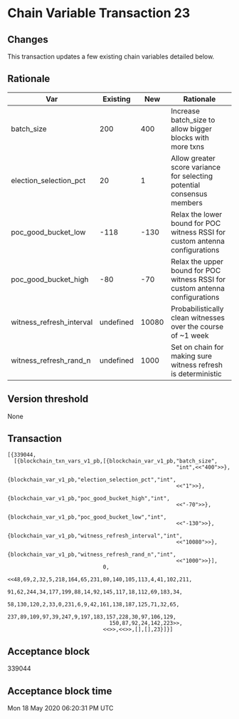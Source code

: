 # Chain Variable Transaction 23

## Changes

This transaction updates a few existing chain variables detailed below.

## Rationale

| Var                      	| Existing  	| New   	| Rationale                                                                    	|
|--------------------------	|-----------	|-------	|------------------------------------------------------------------------------	|
| batch_size               	| 200       	| 400   	| Increase batch_size to allow bigger blocks with more txns                    	|
| election_selection_pct   	| 20        	| 1     	| Allow greater score variance for selecting potential consensus members       	|
| poc_good_bucket_low     	| -118      	| -130  	| Relax the lower bound for POC witness RSSI for custom antenna configurations 	|
| poc_good_bucket_high    	| -80        	| -70   	| Relax the upper bound for POC witness RSSI for custom antenna configurations 	|
| witness_refresh_interval 	| undefined 	| 10080 	| Probabilistically clean witnesses over the course of ~1 week                 	|
| witness_refresh_rand_n   	| undefined 	| 1000  	| Set on chain for making sure witness refresh is deterministic                	|

## Version threshold

None

## Transaction

```
[{339044,
  [{blockchain_txn_vars_v1_pb,[{blockchain_var_v1_pb,"batch_size",
                                                     "int",<<"400">>},
                               {blockchain_var_v1_pb,"election_selection_pct","int",
                                                     <<"1">>},
                               {blockchain_var_v1_pb,"poc_good_bucket_high","int",
                                                     <<"-70">>},
                               {blockchain_var_v1_pb,"poc_good_bucket_low","int",
                                                     <<"-130">>},
                               {blockchain_var_v1_pb,"witness_refresh_interval","int",
                                                     <<"10080">>},
                               {blockchain_var_v1_pb,"witness_refresh_rand_n","int",
                                                     <<"1000">>}],
                              0,
                              <<48,69,2,32,5,218,164,65,231,80,140,105,113,4,41,102,211,
                                91,62,244,34,177,199,88,14,92,145,117,18,112,69,183,34,
                                58,130,120,2,33,0,231,6,9,42,161,138,187,125,71,32,65,
                                237,89,109,97,39,247,9,197,183,157,228,30,97,106,129,
                                150,87,92,24,142,223>>,
                              <<>>,<<>>,[],[],23}]}]
```

## Acceptance block

339044

## Acceptance block time
Mon 18 May 2020 06:20:31 PM UTC
